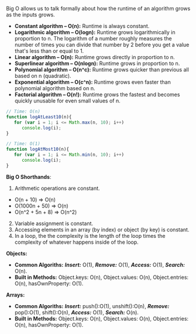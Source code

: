 Big O allows us to talk formally about how the runtime of an algorithm grows as the inputs grows.  
- __Constant algorithm – O(n):__ Runtime is always constant.
- __Logarithmic algorithm – O(logn):__ Runtime grows logarithmically in proportion to n. The logarithm of a number roughly measures the number of times you can divide that number by 2 before you get a value that's less than or equal to 1.
- __Linear algorithm – O(n):__ Runtime grows directly in proportion to n.
- __Superlinear algorithm – O(nlogn):__ Runtime grows in proportion to n.
- __Polynomial algorithm – O(n^c):__ Runtime grows quicker than previous all based on n (quadratic).
- __Exponential algorithm – O(c^n):__ Runtime grows even faster than polynomial algorithm based on n.
- __Factorial algorithm – O(n!):__ Runtime grows the fastest and becomes quickly unusable for even small values of n.

``` javascript
// Time: O(n)
function logAtLeast10(n){ 
   for (var i = 1; i <= Math.max(n, 10); i++) 
      console.log(i);
}

// Time: O(1)
function logAtMost10(n){ 
   for (var i = 1; i <= Math.min(n, 10); i++) 
      console.log(i);
}
```
__Big O Shorthands__:
1. Arithmetic operations are constant.  
- O(n + 10) => O(n)
- O(1000n + 50) => O(n)
- O(n^2 + 5n + 8) => O(n^2)
2. Variable assignment is constant.
3. Accessing elements in an array (by index) or object (by key) is constant.
4. In a loop, the the complexity is the length of the loop times the complexity of whatever happens inside of the loop.  

__Objects:__  
- __Common Algoriths:__ __*Insert:*__ O(1), __*Remove:*__ O(1), __*Access:*__ O(1), __*Search:*__ O(n).  
- __Built in Methods:__ Object.keys: O(n), Object.values:   O(n), Object.entries:  O(n), hasOwnProperty:  O(1).  

__Arrays:__  
- __Common Algoriths:__ __*Insert:*__ push():O(1), unshift():O(n), __*Remove:*__ pop():O(1), shift():O(n), __*Access:*__ O(1), __*Search:*__ O(n).  
- __Built in Methods:__ Object.keys: O(n), Object.values:   O(n), Object.entries:  O(n), hasOwnProperty:  O(1).
